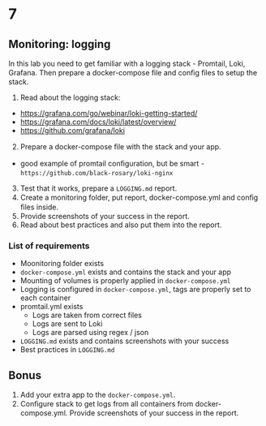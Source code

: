 # 7

## Monitoring: logging

In this lab you need to get familiar with a logging stack - Promtail, Loki, Grafana. Then prepare a
docker-compose ﬁle and conﬁg ﬁles to setup the stack.

1. Read about the logging stack:

- https://grafana.com/go/webinar/loki-getting-started/
- https://grafana.com/docs/loki/latest/overview/
- https://github.com/grafana/loki

2. Prepare a docker-compose ﬁle with the stack and your app.

- good example of promtail conﬁguration, but be smart - `https://github.com/black-rosary/loki-nginx`

3. Test that it works, prepare a `LOGGING.md` report.
4. Create a monitoring folder, put report, docker-compose.yml and conﬁg ﬁles inside.
5. Provide screenshots of your success in the report.
6. Read about best practices and also put them into the report.

### List of requirements

- Moonitoring folder exists
- `docker-compose.yml` exists and contains the stack and your app
- Mounting of volumes is properly applied in `docker-compose.yml`
- Logging is configured in `docker-compose.yml`, tags are properly set to each container
- promtail.yml exists
  - Logs are taken from correct files
  - Logs are sent to Loki
  - Logs are parsed using regex / json
- `LOGGING.md` exists and contains screenshots with your success
- Best practices in `LOGGING.md`

## Bonus

1. Add your extra app to the `docker-compose.yml`.
2. Conﬁgure stack to get logs from all containers from docker-compose.yml. Provide
   screenshots of your success in the report.
